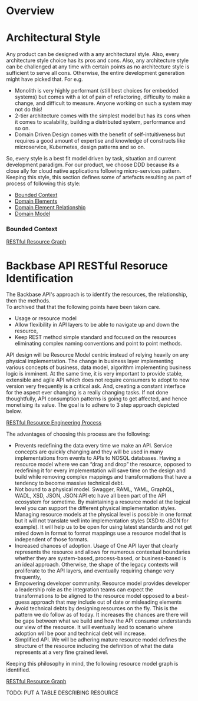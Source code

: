 # Overview

# Architectural Style

Any product can be designed with a any architectural style. Also, every architecture style choice 
has its pros and cons. Also, any architecture style can be challenged at any time with certain 
points as no architecture style is sufficient to serve all cons. Otherwise, the entire development 
generation might have picked that.  For e.g.

- Monolith is very highly performant (still best choices for embedded systems) but comes with a lot of pain of refactoring, difficulty to make a change, and difficult to measure. Anyone working on such a system may not do this!
- 2-tier architecture comes with the simplest model but has its cons when it comes to scalability, building a distributed system, performance and so on.
- Domain Driven Design comes with the benefit of self-intuitiveness but requires a good amount of expertise and knowledge of constructs like microservice, Kubernetes, design patterns and so on.

So, every style is a best fit model driven by task, situation and current development paradigm. 
For our product, we choose DDD because its a close ally for cloud native applications following 
micro-services pattern. Keeping this style, this section defines some of artefacts resulting as 
part of process of following this style:

- [Bounded Context](!bounded-context)
- [Domain Elements](!)
- [Domain Element Relationship](!)
- [Domain Model](!)

### Bounded Context

[RESTful Resource Graph](!bounded_context.png)



# Backbase API RESTful Resoruce Identification 

The Backbase API's approach is to identify the resources, the relationship, then the methods.  
To archived that that the following points have been taken care.

- Usage or resource model
- Allow flexibility in API layers to be able to navigate up and down the resource,
- Keep REST method simple standard and focused on the resources eliminating complex naming conventions and point to point methods.

API design will be Resource Model centric instead of relying heavily on any physical implementation. 
The change in business layer implementing various concepts of business, data model, algorithm implementing 
business logic is imminent. At the same time, it is very important to provide stable, extensible 
and agile API which does not require consumers to adopt to new version very frequently is a critical 
ask. And, creating a constant interface for the aspect ever changing is a really changing tasks. 
If not done thoughtfully, API consumption patterns is going to get affected, and hence monetising 
its value. The goal is to adhere to 3 step approach depicted below.

[RESTful Resource Engineering Process](!/images/restful_resource_modelling_process.png)

The advantages of choosing this process are the following:

- Prevents redefining the data every time we make an API. Service concepts are quickly changing and they will be used in many implementations from events to APIs to NOSQL databases.  Having a resource model where we can “drag and drop” the resource, opposed to redefining it for every implementation will save time on the design and build while removing complex mappings and transformations that have a tendency to become massive technical debt.
- Not bound to a physical model.  Swagger, RAML, YAML, GraphQL, WADL, XSD, JSON, JSON:API etc have all been part of the API ecosystem for sometime.  By maintaining a resource model at the logical level you can support the different physical implementation styles.  Managing resource models at the physical level is possible in one format but it will not translate well into implementation styles (XSD to JSON for example).  It will help us to be open for using latest standards and not get mired down in format to format mappings use a resource model that is independent of those formats.
- Increased chances of adoption. Usage of One API layer that clearly represents the resource and allows for numerous contextual boundaries whether they are system-based, process-based, or business-based is an ideal approach. Otherwise, the shape of the legacy contexts will proliferate to the API layers, and eventually requiring change very frequently,
- Empowering developer community.  Resource model provides developer a leadership role as the integration teams can expect the transformations to be aligned to the resource model opposed to a best-guess approach that may include out of date or misleading elements
- Avoid technical debts by designing resources on the fly. This is the pattern we do follow as of today. It increases the chances are there will be gaps between what we build and how the API consumer understands our view of the resource.  It will eventually lead to scenario where adoption will be poor and technical debt will increase.
- Simplified API. We will be adhering mature resource model defines the structure of the resource including the definition of what the data represents at a very fine grained level.  

Keeping this philosophy in mind, the following resource model graph is identified.

[RESTful Resource Graph](!restful_resource_graph.png)

TODO: PUT A TABLE DESCRIBING RESOURCE 